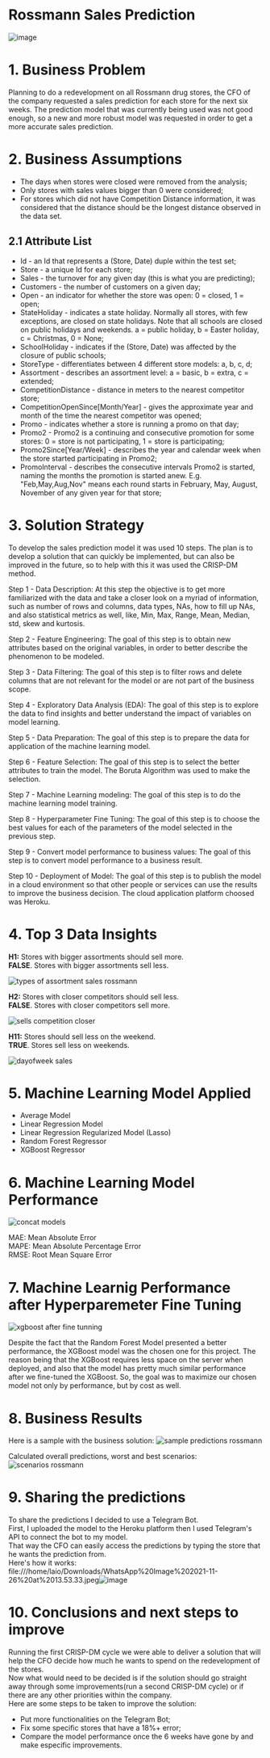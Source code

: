 # Rossmann Sales Prediction

![image](https://user-images.githubusercontent.com/67356304/139589757-67b447f4-9c56-4b5b-a8e9-02d8d21da292.png)


# 1. Business Problem
Planning to do a redevelopment on all Rossmann drug stores, the CFO of the company requested a sales prediction for each store for the next six weeks. The prediction model that was currently being used was not good enough, so a new and more robust model was requested in order to get a more accurate sales prediction.

# 2. Business Assumptions
* The days when stores were closed were removed from the analysis;
* Only stores with sales values bigger than 0 were considered;
* For stores which did not have Competition Distance information, it was considered that the distance should be the longest distance observed in the data set.

## 2.1 Attribute List

* Id - an Id that represents a (Store, Date) duple within the test set;
* Store - a unique Id for each store;
* Sales - the turnover for any given day (this is what you are predicting);
* Customers - the number of customers on a given day;
* Open - an indicator for whether the store was open: 0 = closed, 1 = open;
* StateHoliday - indicates a state holiday. Normally all stores, with few exceptions, are closed on state holidays. Note that all schools are closed on public holidays and weekends. a = public holiday, b = Easter holiday, c = Christmas, 0 = None;
* SchoolHoliday - indicates if the (Store, Date) was affected by the closure of public schools;
* StoreType - differentiates between 4 different store models: a, b, c, d;
* Assortment - describes an assortment level: a = basic, b = extra, c = extended;
* CompetitionDistance - distance in meters to the nearest competitor store;
* CompetitionOpenSince[Month/Year] - gives the approximate year and month of the time the nearest competitor was opened;
* Promo - indicates whether a store is running a promo on that day;
* Promo2 - Promo2 is a continuing and consecutive promotion for some stores: 0 = store is not participating, 1 = store is participating;
* Promo2Since[Year/Week] - describes the year and calendar week when the store started participating in Promo2;
* PromoInterval - describes the consecutive intervals Promo2 is started, naming the months the promotion is started anew. E.g. "Feb,May,Aug,Nov" means each round starts in February, May, August, November of any given year for that store;

# 3. Solution Strategy
To develop the sales prediction model it was used 10 steps. 
The plan is to develop a solution that can quickly be implemented, but can also be improved in the future, so to help with this it was used the CRISP-DM method.

Step 1 - Data Description: At this step the objective is to get more familiarized with the data and take a closer look on a myriad of information, such as number of rows and columns, data types, NAs, how to fill up NAs, and also statistical metrics as well, like, Min, Max, Range, Mean, Median, std, skew and kurtosis. 

Step 2 - Feature Engineering: The goal of this step is to obtain new attributes based on the original variables, in order to better describe the phenomenon to be modeled.

Step 3 - Data Filtering: The goal of this step is to filter rows and delete columns that are not relevant for the model or are not part of the business scope.

Step 4 - Exploratory Data Analysis (EDA): The goal of this step is to explore the data to find insights and better understand the impact of variables on model learning.

Step 5 - Data Preparation: The goal of this step is to prepare the data for application of the machine learning model.

Step 6 - Feature Selection: The goal of this step is to select the better attributes to train the model. The Boruta Algorithm was used to make the selection.

Step 7 - Machine Learning modeling: The goal of this step is to do the machine learning model training.

Step 8 - Hyperparameter Fine Tuning: The goal of this step is to choose the best values for each of the parameters of the model selected in the previous step.

Step 9 - Convert model performance to business values: The goal of this step is to convert model performance to a business result.

Step 10 - Deployment of Model: The goal of this step is to publish the model in a cloud environment so that other people or services can use the results to improve the business decision. The cloud application platform choosed was Heroku.

# 4. Top 3 Data Insights

**H1:** Stores with bigger assortments should sell more.<br />
**FALSE**. Stores with bigger assortments sell less.

![types of assortment sales rossmann](https://user-images.githubusercontent.com/67356304/140271291-7015dac8-f253-4700-b56a-2d635d132311.jpg)

**H2:** Stores with closer competitors should sell less.<br />
**FALSE**. Stores with closer competitors sell more.

![sells competition closer](https://user-images.githubusercontent.com/67356304/140009245-9659f820-f6a8-4b6e-b239-7367f3bee959.jpg)

**H11:** Stores should sell less on the weekend. <br />
**TRUE**. Stores sell less on weekends.

![dayofweek sales](https://user-images.githubusercontent.com/67356304/140014586-f0f61b4f-0aba-447f-9bf1-75c588cb24fb.jpg)


# 5. Machine Learning Model Applied

* Average Model <br />
* Linear Regression Model <br />
* Linear Regression Regularized Model (Lasso) <br />
* Random Forest Regressor <br />
* XGBoost Regressor <br />

# 6. Machine Learning Model Performance

![concat models ](https://user-images.githubusercontent.com/67356304/140694723-0b8022a9-af97-457a-a8c9-e40059245e5c.jpg)

MAE: Mean Absolute Error <br />
MAPE: Mean Absolute Percentage Error <br />
RMSE: Root Mean Square Error <br />

# 7. Machine Learnig Performance after Hyperparemeter Fine Tuning

![xgboost after fine tunning](https://user-images.githubusercontent.com/67356304/140705229-b545619d-22c9-48be-bb4c-625651290711.jpg)

Despite the fact that the Random Forest Model presented a better performance, the XGBoost model was the chosen one for this project. The reason being that the XGBoost requires less space on the server when deployed, and also that the model has pretty much similar performance after we fine-tuned the XGBoost. So, the goal was to maximize our chosen model not only by performance, but by cost as well.

# 8. Business Results

Here is a sample with the business solution:
![sample predictions rossmann](https://user-images.githubusercontent.com/67356304/140892420-54a96eee-989c-4175-8c22-90aaf0e62608.jpg)<br />

Calculated overall predictions, worst and best scenarios:<br />
![scenarios rossmann](https://user-images.githubusercontent.com/67356304/140891760-a26544ef-ecfd-4934-bc38-d24ffe5ae12d.jpg)

# 9. Sharing the predictions

To share the predictions I decided to use a Telegram Bot.<br/>
First, I uploaded the model to the Heroku platform then I used Telegram's API to connect the bot to my model.<br/>
That way the CFO can easily access the predictions by typing the store that he wants the prediction from.<br/>
Here's how it works:<br/>
file:///home/laio/Downloads/WhatsApp%20Image%202021-11-26%20at%2013.53.33.jpeg![image](https://user-images.githubusercontent.com/67356304/143533725-67d15a2e-5219-4856-a0c1-ca6b0dd852f7.png)



# 10. Conclusions and next steps to improve
Running the first CRISP-DM cycle we were able to deliver a solution that will help the CFO decide how much he wants to spend on the redevelopment of the stores.<br/>
Now what would need to be decided is if the solution should go straight away through some improvements(run a second CRISP-DM cycle) or if there are any other priorities within the company.<br/>
Here are some steps to be taken to improve the solution:<br/>
 *  Put more functionalities on the Telegram Bot;<br/>
 *  Fix some specific stores that have a 18%+ error;<br/>
 *  Compare the model performance once the 6 weeks have gone by and make especific improvements.<br/>

